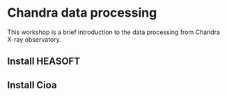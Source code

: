 # Chandra data processing 
This workshop is a brief introduction to the data processing from Chandra X-ray observatory.  
## Install HEASOFT 

## Install Cioa 
